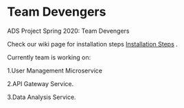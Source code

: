 # Team Devengers
ADS Project Spring 2020: Team Devengers


Check our wiki page for installation steps [Installation Steps](https://github.com/airavata-courses/devengers/wiki/Installation-steps-for-all-the-services) .


Currently team is working on:

1.User Management Microservice

2.API Gateway Service.

3.Data Analysis Service.

